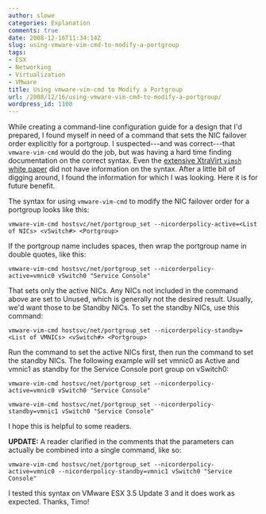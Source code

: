 ```yaml
---
author: slowe
categories: Explanation
comments: true
date: 2008-12-16T11:34:14Z
slug: using-vmware-vim-cmd-to-modify-a-portgroup
tags:
- ESX
- Networking
- Virtualization
- VMware
title: Using vmware-vim-cmd to Modify a Portgroup
url: /2008/12/16/using-vmware-vim-cmd-to-modify-a-portgroup/
wordpress_id: 1100
---
```


While creating a command-line configuration guide for a design that I'd prepared, I found myself in need of a command that sets the NIC failover order explicitly for a portgroup. I suspected---and was correct---that `vmware-vim-cmd` would do the job, but was having a hard time finding documentation on the correct syntax. Even the [extensive XtraVirt `vimsh` white paper](http://knowledge.xtravirt.com/white-papers/scripting.html) did not have information on the syntax. After a little bit of digging around, I found the information for which I was looking. Here it is for future benefit.

The syntax for using `vmware-vim-cmd` to modify the NIC failover order for a portgroup looks like this:

	vmware-vim-cmd hostsvc/net/portgroup_set --nicorderpolicy-active=<List of NICs> <vSwitch#> <Portgroup>

If the portgroup name includes spaces, then wrap the portgroup name in double quotes, like this:

	vmware-vim-cmd hostsvc/net/portgroup_set --nicorderpolicy-active=vmnic0 vSwitch0 "Service Console"

That sets only the active NICs. Any NICs not included in the command above are set to Unused, which is generally not the desired result. Usually, we'd want those to be Standby NICs. To set the standby NICs, use this command:

	vmware-vim-cmd hostsvc/net/portgroup_set --nicorderpolicy-standby=<List of VMNICs> <vSwitch#> <Portgroup>

Run the command to set the active NICs first, then run the command to set the standby NICs. The following example will set vmnic0 as Active and vmnic1 as standby for the Service Console port group on vSwitch0:

	vmware-vim-cmd hostsvc/net/portgroup_set --nicorderpolicy-active=vmnic0 vSwitch0 "Service Console"  
	
	vmware-vim-cmd hostsvc/net/portgroup_set --nicorderpolicy-standby=vmnic1 vSwitch0 "Service Console"

I hope this is helpful to some readers.

**UPDATE:** A reader clarified in the comments that the parameters can actually be combined into a single command, like so:

	vmware-vim-cmd hostsvc/net/portgroup_set --nicorderpolicy-active=vmnic0 --nicorderpolicy-standby=vmnic1 vSwitch0 "Service Console"

I tested this syntax on VMware ESX 3.5 Update 3 and it does work as expected. Thanks, Timo!
